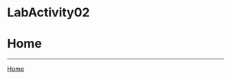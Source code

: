 # LabActivity02

<!DOCTYPE html>
<html>
<head>
  <title> My Favorite Sports </title>
</head>
<body>
  <h1> Home </h1>
  <hr>
  <a href = "home.html"> Home </a>
</body>
</html>
